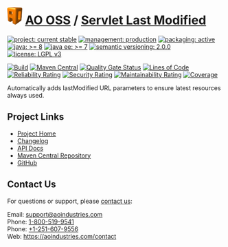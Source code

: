 # [<img src="ao-logo.png" alt="AO Logo" width="35" height="40">](https://github.com/ao-apps) [AO OSS](https://github.com/ao-apps/ao-oss) / [Servlet Last Modified](https://github.com/ao-apps/ao-servlet-last-modified)

[![project: current stable](https://oss.aoapps.com/ao-badges/project-current-stable.svg)](https://aoindustries.com/life-cycle#project-current-stable)
[![management: production](https://oss.aoapps.com/ao-badges/management-production.svg)](https://aoindustries.com/life-cycle#management-production)
[![packaging: active](https://oss.aoapps.com/ao-badges/packaging-active.svg)](https://aoindustries.com/life-cycle#packaging-active)  
[![java: &gt;= 8](https://oss.aoapps.com/ao-badges/java-8.svg)](https://docs.oracle.com/javase/8/)
[![java ee: &gt;= 7](https://oss.aoapps.com/ao-badges/javaee-7.svg)](https://docs.oracle.com/javaee/7/)
[![semantic versioning: 2.0.0](https://oss.aoapps.com/ao-badges/semver-2.0.0.svg)](http://semver.org/spec/v2.0.0.html)
[![license: LGPL v3](https://oss.aoapps.com/ao-badges/license-lgpl-3.0.svg)](https://www.gnu.org/licenses/lgpl-3.0)

[![Build](https://github.com/ao-apps/ao-servlet-last-modified/workflows/Build/badge.svg?branch=master)](https://github.com/ao-apps/ao-servlet-last-modified/actions?query=workflow%3ABuild)
[![Maven Central](https://maven-badges.herokuapp.com/maven-central/com.aoapps/ao-servlet-last-modified/badge.svg)](https://maven-badges.herokuapp.com/maven-central/com.aoapps/ao-servlet-last-modified)
[![Quality Gate Status](https://sonarcloud.io/api/project_badges/measure?branch=master&project=com.aoapps%3Aao-servlet-last-modified&metric=alert_status)](https://sonarcloud.io/dashboard?branch=master&id=com.aoapps%3Aao-servlet-last-modified)
[![Lines of Code](https://sonarcloud.io/api/project_badges/measure?branch=master&project=com.aoapps%3Aao-servlet-last-modified&metric=ncloc)](https://sonarcloud.io/component_measures?branch=master&id=com.aoapps%3Aao-servlet-last-modified&metric=ncloc)  
[![Reliability Rating](https://sonarcloud.io/api/project_badges/measure?branch=master&project=com.aoapps%3Aao-servlet-last-modified&metric=reliability_rating)](https://sonarcloud.io/component_measures?branch=master&id=com.aoapps%3Aao-servlet-last-modified&metric=Reliability)
[![Security Rating](https://sonarcloud.io/api/project_badges/measure?branch=master&project=com.aoapps%3Aao-servlet-last-modified&metric=security_rating)](https://sonarcloud.io/component_measures?branch=master&id=com.aoapps%3Aao-servlet-last-modified&metric=Security)
[![Maintainability Rating](https://sonarcloud.io/api/project_badges/measure?branch=master&project=com.aoapps%3Aao-servlet-last-modified&metric=sqale_rating)](https://sonarcloud.io/component_measures?branch=master&id=com.aoapps%3Aao-servlet-last-modified&metric=Maintainability)
[![Coverage](https://sonarcloud.io/api/project_badges/measure?branch=master&project=com.aoapps%3Aao-servlet-last-modified&metric=coverage)](https://sonarcloud.io/component_measures?branch=master&id=com.aoapps%3Aao-servlet-last-modified&metric=Coverage)

Automatically adds lastModified URL parameters to ensure latest resources always used.

## Project Links
* [Project Home](https://oss.aoapps.com/servlet-last-modified/)
* [Changelog](https://oss.aoapps.com/servlet-last-modified/changelog)
* [API Docs](https://oss.aoapps.com/servlet-last-modified/apidocs/)
* [Maven Central Repository](https://central.sonatype.com/search?namespace=com.aoapps&q=a%3Aao-servlet-last-modified)
* [GitHub](https://github.com/ao-apps/ao-servlet-last-modified)

## Contact Us
For questions or support, please [contact us](https://aoindustries.com/contact):

Email: [support@aoindustries.com](mailto:support@aoindustries.com)  
Phone: [1-800-519-9541](tel:1-800-519-9541)  
Phone: [+1-251-607-9556](tel:+1-251-607-9556)  
Web: https://aoindustries.com/contact
